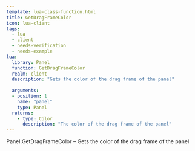 ```yaml
---
template: lua-class-function.html
title: GetDragFrameColor
icon: lua-client
tags:
  - lua
  - client
  - needs-verification
  - needs-example
lua:
  library: Panel
  function: GetDragFrameColor
  realm: client
  description: "Gets the color of the drag frame of the panel"
  
  arguments:
  - position: 1
    name: "panel"
    type: Panel
  returns:
    - type: Color
      description: "The color of the drag frame of the panel"
---
```


<div class="lua__search__keywords">
Panel:GetDragFrameColor &#x2013; Gets the color of the drag frame of the panel
</div>

